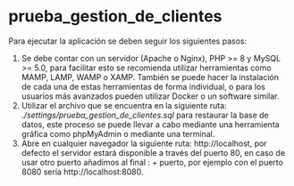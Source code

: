 # prueba_gestion_de_clientes
Para ejecutar la aplicación se deben seguir los siguientes pasos:
1. Se debe contar con un servidor (Apache o Nginx), PHP >= 8 y MySQL >= 5.0, para facilitar esto se recomienda utilizar herramientas como MAMP, LAMP, WAMP o XAMP. También se puede hacer la instalación de cada una de estas herramientas de forma individual, o para los usuarios más avanzados pueden utilizar Docker o un software similar.
2. Utilizar el archivo que se encuentra en la siguiente ruta: *./settings/prueba_gestion_de_clientes.sql* para restaurar la base de datos, este proceso se puede llevar a cabo mediante una herramienta gráfica como phpMyAdmin o mediante una terminal.
3. Abre en cualquier navegador la siguiente ruta: http://localhost, por defecto el servidor estará disponible a través del puerto 80, en caso de usar otro puerto añadimos al final : + puerto, por ejemplo con el puerto 8080 sería http://localhost:8080.